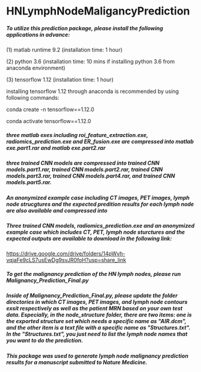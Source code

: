 # HNLymphNodeMaligancyPrediction

##### To utilize this prediction package, please install the following applications in advance:

(1) matlab runtime 9.2 (installation time: 1 hour)

(2) python 3.6 (installation time: 10 mins if installing python 3.6 from anaconda environment) 

(3) tensorflow 1.12 (installation time: 1 hour)

installing tensorflow 1.12 through anaconda is recommended by using following commands:

conda create -n tensorflow==1.12.0

conda activate tensorflow==1.12.0

##### three matlab exes including roi_feature_extraction.exe, radiomics_prediction.exe and ER_fusion.exe are compressed into matlab exe.part1.rar and matlab exe.part2.rar

##### three trained CNN models are compressed into trained CNN models.part1.rar, trained CNN models.part2.rar, trained CNN models.part3.rar, trained CNN models.part4.rar, and trained CNN models.part5.rar.

##### An anonymized example case including CT images, PET images, lymph node strucgtures and the expected predition results for each lymph node are also available and compressed into 



##### Three trained CNN models, radiomics_prediction.exe and an anonymized example case which includes CT, PET, lymph node sturctures and the expected outputs are available to download in the following link:

https://drive.google.com/drive/folders/14pWvh-vqjaFe9cLS7usEwDg9svJR0foH?usp=share_link          


##### To get the malignancy prediction of the HN lymph nodes, please run Malignancy_Prediction_Final.py

##### Inside of Malignancy_Prediction_Final.py, please update the folder directories in which CT images, PET images, and lymph node contours exsit respectively as well as the patient MRN based on your own test data. Especially, in the node_structure folder, there are two items: one is the exported structure set which needs a specific name as "AIR.dcm", and the other item is a text file with a specific name as "Structures.txt". In the "Structures.txt", you just need to list the lymph node names that you want to do the prediction. 

##### This package was used to generate lymph node malignancy prediction results for a manuscript submitted to Nature Medicine.

